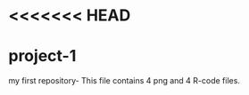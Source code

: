 <<<<<<< HEAD
=======
project-1
=========

my first repository- This file contains 4 png and 4 R-code files.
